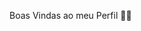 Boas Vindas ao meu Perfil 💙💙

<!--
**Meu Nome é Maria Clara Uchoa ** is a ✨ _special_ ✨ repository because its `README.md` (this file) appears on your GitHub profile.

- 📚 Estou estudando na Alura 
- 🎮 Estou me desenvolvendo na linguagem JavaScript
- ✨ Utilizo esse espaço para minha organização e compartilhamento dos meu projetos desenvolvidos
- 📬 Você pode entrar em contato comigo
- 💬 00001116559511SP@al.educacao.sp.gov.br
👋🏼🥰
